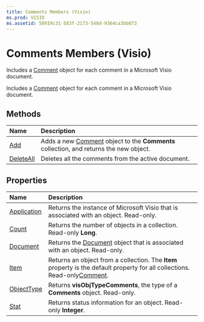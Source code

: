 ```yaml
---
title: Comments Members (Visio)
ms.prod: VISIO
ms.assetid: 50919c31-583f-2173-548d-9364ca3bb873
---
```



# Comments Members (Visio)
Includes a [Comment](comment-object-visio.md) object for each comment in a Microsoft Visio document.

Includes a [Comment](comment-object-visio.md) object for each comment in a Microsoft Visio document.


## Methods



|**Name**|**Description**|
|:-----|:-----|
|[Add](comments-add-method-visio.md)|Adds a new [Comment](comment-object-visio.md) object to the **Comments** collection, and returns the new object.|
|[DeleteAll](comments-deleteall-method-visio.md)|Deletes all the comments from the active document.|

## Properties



|**Name**|**Description**|
|:-----|:-----|
|[Application](comments-application-property-visio.md)|Returns the instance of Microsoft Visio that is associated with an object. Read-only.|
|[Count](comments-count-property-visio.md)|Returns the number of objects in a collection. Read-only  **Long**.|
|[Document](comments-document-property-visio.md)|Returns the [Document](document-object-visio.md) object that is associated with an object. Read-only.|
|[Item](comments-item-property-visio.md)|Returns an object from a collection. The  **Item** property is the default property for all collections. Read-only[Comment](comment-object-visio.md).|
|[ObjectType](comments-objecttype-property-visio.md)|Returns  **visObjTypeComments**, the type of a  **Comments** object. Read-only.|
|[Stat](comments-stat-property-visio.md)|Returns status information for an object. Read-only  **Integer**.|

